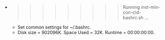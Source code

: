 * >>>>>>>>> Running inst-min-con-cld-bashrc.sh ...
  * Set common settings for ~/.bashrc.
  * Disk size = 902096K. Space Used = 32K. Runtime = 00:00:00:00.
